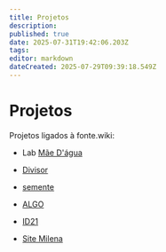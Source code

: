 ```yaml
---
title: Projetos
description: 
published: true
date: 2025-07-31T19:42:06.203Z
tags: 
editor: markdown
dateCreated: 2025-07-29T09:39:18.549Z
---
```


# Projetos

Projetos ligados à fonte.wiki:

- Lab [Mãe D'água](/projetos/maedagua)
- [Divisor](/projetos/divisor)
- [semente](/projetos/semente)
- [ALGO](/listas/algo)
- [ID21](/projetos/id21)

- [Site Milena](/projetos/milena)